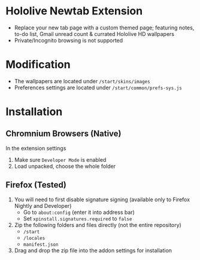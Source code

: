 # Hololive Newtab Extension
- Replace your new tab page with a custom themed page; featuring notes, to-do list, Gmail unread count & currated Hololive HD wallpapers
- Private/Incognito browsing is not supported

# Modification
- The wallpapers are located under `/start/skins/images` 
- Preferences settings are located under `/start/common/prefs-sys.js`

# Installation
## Chromnium Browsers (Native)
In the extension settings
1. Make sure `Developer Mode` is enabled 
2. Load unpacked, choose the whole folder

## Firefox (Tested)
1. You will need to first disable signature signing (available only to Firefox Nightly and Developer)
	- Go to `about:config` (enter it into address bar)
	- Set `xpinstall.signatures.required` to `false`
2. Zip the following folders and files directly (not the entire repository)
	- `/start`
	- `/locales`
	- `manifest.json`
3. Drag and drop the zip file into the addon settings for installation
